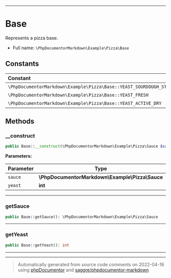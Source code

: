***

# Base

Represents a pizza base.



* Full name: `\PhpDocumentorMarkdown\Example\Pizza\Base`



## Constants

| Constant | Type | Value |
|:---------|:-----|:------|
|`\PhpDocumentorMarkdown\Example\Pizza\Base::YEAST_SOURDOUGH_STARTER`||0b1|
|`\PhpDocumentorMarkdown\Example\Pizza\Base::YEAST_FRESH`||0b10|
|`\PhpDocumentorMarkdown\Example\Pizza\Base::YEAST_ACTIVE_DRY`||0b11|

## Methods


### __construct



```php
public Base::__construct(\PhpDocumentorMarkdown\Example\Pizza\Sauce $sauce, int $yeast = self::YEAST_SOURDOUGH_STARTER): mixed
```








**Parameters:**

| Parameter | Type | Description |
|-----------|------|-------------|
| `sauce` | **\PhpDocumentorMarkdown\Example\Pizza\Sauce** |  |
| `yeast` | **int** |  |




***

### getSauce



```php
public Base::getSauce(): \PhpDocumentorMarkdown\Example\Pizza\Sauce
```











***

### getYeast



```php
public Base::getYeast(): int
```











***


***
> Automatically generated from source code comments on 2022-04-16 using [phpDocumentor](http://www.phpdoc.org/) and [saggre/phpdocumentor-markdown](https://github.com/Saggre/phpDocumentor-markdown)

